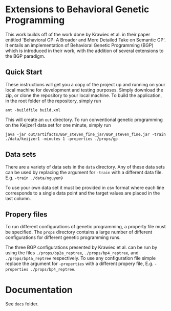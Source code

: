 # Extensions to Behavioral Genetic Programming

This work builds off of the work done by Krawiec et al. in their paper entitled 'Behavioral GP: A Broader and More Detailed Take on Semantic GP'. It entails an implementation of Behavioral Genetic Programming (BGP) which is introduced in their work, with the addition of several extensions to the BGP paradigm.

## Quick Start

These instructions will get you a copy of the project up and running on your local machine for development and testing purposes. Simply download the zip, or clone the repository to your local machine. To build the application, in the root folder of the repository, simply run 

```
ant -buildfile build.xml
```

This will create an `out` directory.  To run conventional genetic programming on the Keijzer1 data set for one minute, simply run

```
java -jar out/artifacts/BGP_steven_fine_jar/BGP_steven_fine.jar -train ./data/keijzer1 -minutes 1 -properties ./props/gp
```

## Data sets

There are a variety of data sets in the `data` directory.  Any of these data sets can be used by replacing the argument for `-train` with a different data file. E.g. `-train ./data/nguyen9`

To use your own data set it must be provided in csv format where each line corresponds to a single data point and the target values are placed in the last column.

## Propery files

To run different configurations of genetic programming, a property file must be specified. The `props` directory contains a large number of different configurations for different genetic programming runs.  

The three BGP configurations presented by Krawiec et al. can be run by using the files `./props/bp2a_reptree`, `./props/bp4_reptree`, and `./props/bp4a_reptree` respectively.  To use any configuration file simple replace the argument for `-properties` with a different propery file, E.g. `-properties ./props/bp4_reptree`.

# Documentation

See `docs` folder.
